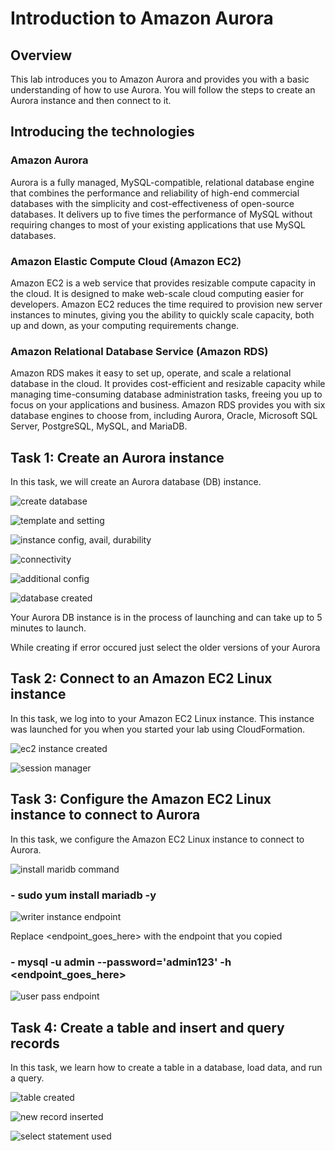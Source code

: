 # Introduction to Amazon Aurora
## Overview

This lab introduces you to Amazon Aurora and provides you with a basic understanding of how to use Aurora. You will follow the steps to create an Aurora instance and then connect to it.

## Introducing the technologies
### Amazon Aurora

Aurora is a fully managed, MySQL-compatible, relational database engine that combines the performance and reliability of high-end commercial databases with the simplicity and cost-effectiveness of open-source databases. It delivers up to five times the performance of MySQL without requiring changes to most of your existing applications that use MySQL databases.

### Amazon Elastic Compute Cloud (Amazon EC2)

Amazon EC2 is a web service that provides resizable compute capacity in the cloud. It is designed to make web-scale cloud computing easier for developers. Amazon EC2 reduces the time required to provision new server instances to minutes, giving you the ability to quickly scale capacity, both up and down, as your computing requirements change.

### Amazon Relational Database Service (Amazon RDS)

Amazon RDS makes it easy to set up, operate, and scale a relational database in the cloud. It provides cost-efficient and resizable capacity while managing time-consuming database administration tasks, freeing you up to focus on your applications and business. Amazon RDS provides you with six database engines to choose from, including Aurora, Oracle, Microsoft SQL Server, PostgreSQL, MySQL, and MariaDB.

## Task 1: Create an Aurora instance
In this task, we will create an Aurora database (DB) instance.

![create database](https://github.com/Cloud-Xplorer08/Amazon-Aurora/assets/71820244/5a64e940-939f-4d32-936e-a53e6e759a70)

![template and setting](https://github.com/Cloud-Xplorer08/Amazon-Aurora/assets/71820244/afc325e4-db4a-4c28-aa84-5f48bed14694)

![instance config, avail, durability](https://github.com/Cloud-Xplorer08/Amazon-Aurora/assets/71820244/0429785f-1b73-44a0-9e98-7e3956e1d923)

![connectivity](https://github.com/Cloud-Xplorer08/Amazon-Aurora/assets/71820244/18e92378-c614-4e20-80f2-902bb97905e3)

![additional config](https://github.com/Cloud-Xplorer08/Amazon-Aurora/assets/71820244/7283e6af-82b1-4b52-a2c7-f558bb1eaf11)

![database created](https://github.com/Cloud-Xplorer08/Amazon-Aurora/assets/71820244/6a55cf18-87d0-4b6a-8f93-b0a64e0de9b3)


Your Aurora DB instance is in the process of launching and can take up to 5 minutes to launch.

While creating if error occured just select the older versions of your Aurora

## Task 2: Connect to an Amazon EC2 Linux instance

In this task, we log into to your Amazon EC2 Linux instance. This instance was launched for you when you started your lab using CloudFormation.

![ec2 instance created](https://github.com/Cloud-Xplorer08/Amazon-Aurora/assets/71820244/1a0191c7-1249-4de4-a418-d7a0207deaac)

![session manager](https://github.com/Cloud-Xplorer08/Amazon-Aurora/assets/71820244/e45f33bb-facf-454b-8fb8-edd85408b5f2)


## Task 3: Configure the Amazon EC2 Linux instance to connect to Aurora
In this task, we configure the Amazon EC2 Linux instance to connect to Aurora.

![install maridb command](https://github.com/Cloud-Xplorer08/Amazon-Aurora/assets/71820244/a66f49c1-12be-48d8-8a7f-a7958b93bf2e)

### - sudo yum install mariadb -y
![writer instance endpoint](https://github.com/Cloud-Xplorer08/Amazon-Aurora/assets/71820244/85758c6c-75dd-44af-9498-5f088713ddd3)

Replace <endpoint_goes_here> with the endpoint that you copied
### - mysql -u admin --password='admin123' -h <endpoint_goes_here>
![user pass endpoint](https://github.com/Cloud-Xplorer08/Amazon-Aurora/assets/71820244/5a987af3-75a7-4fc0-a176-b7237f481df9)


## Task 4: Create a table and insert and query records
In this task, we learn how to create a table in a database, load data, and run a query.

![table created](https://github.com/Cloud-Xplorer08/Amazon-Aurora/assets/71820244/0a3de491-765a-4d86-ad92-8c8b77641d21)

![new record inserted](https://github.com/Cloud-Xplorer08/Amazon-Aurora/assets/71820244/8cf0d471-9b16-49c5-bf3c-884228e3389a)

![select statement used](https://github.com/Cloud-Xplorer08/Amazon-Aurora/assets/71820244/0b459374-b4e8-459d-b1df-22cd92e4aea3)








